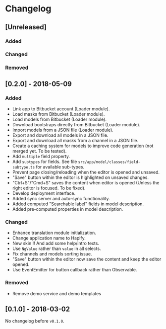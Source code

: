 # Changelog

## [Unreleased]

### Added

### Changed

### Removed

## [0.2.0] - 2018-05-09

### Added
- Link app to Bitbucket account (Loader module).
- Load masks from Bitbucket (Loader module).
- Load models from Bitbucket (Loader module).
- Download bootstraps directly from Bitbucket (Loader module).
- Import models from a JSON file (Loader module).
- Export and download all models in a JSON file.
- Export and download all masks from a channel in a JSON file.
- Create a caching system for models to improve code generation (not merged yet. To be tested).
- Add `multiple` field property.
- Add `subtypes` for fields. See file `src/app/model/classes/field-subtype.ts` for available sub-types.
- Prevent page closing/reloading when the editor is opened and unsaved.
- "Save" button within the editor is highlighted on unsaved changes.
- "Ctrl+S"/"Cmd+S" saves the content when editor is opened (Unless the right editor is focused. To be fixed).
- Develop deployment interface.
- Added sync server and auto-sync functionality.
- Added computed "Searchable label" fields in model description.
- Added pre-computed properties in model description.

### Changed
- Enhance translation module initialization.
- Change application name to Hapify.
- New skin !! And add some help/intro texts.
- Use `NgValue` rather than `value` in all selects.
- Fix channels and models sorting issue.
- "Save" button within the editor now save the content and keep the editor opened.
- Use EventEmitter for button callback rather than Observable.

### Removed
- Remove demo service and demo templates

## [0.1.0] - 2018-03-02

No changelog before `v0.1.0`.
